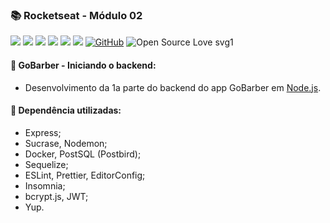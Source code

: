 ### :books: Rocketseat - Módulo 02

![](https://img.shields.io/github/package-json/v/IsaPhipho/Rocketseat-modulo02.svg?color=lightsalmon)
![](https://img.shields.io/github/last-commit/IsaPhipho/Rocketseat-modulo02.svg?color=salmon)
![](https://img.shields.io/github/languages/top/IsaPhipho/Rocketseat-modulo02.svg?color=darksalmon)
![](https://img.shields.io/github/languages/count/IsaPhipho/Rocketseat-modulo02.svg?color=coral)
![](https://img.shields.io/github/languages/code-size/IsaPhipho/Rocketseat-modulo02.svg?color=tomato)
![](https://img.shields.io/github/repo-size/IsaPhipho/Rocketseat-modulo02.svg?color=red)
[![GitHub](https://img.shields.io/github/license/mashape/apistatus.svg?color=lightgrey)](https://github.com/IsaPhipho/Rocketseat-modulo03/blob/master/LICENSE)
![Open Source Love svg1](https://badges.frapsoft.com/os/v1/open-source.svg?v=103)

#### :rocket: GoBarber - Iniciando o backend: 

- Desenvolvimento da 1a parte do backend do app GoBarber em [Node.js](https://nodejs.org/en/).

#### :rocket: Dependência utilizadas:

- Express;
- Sucrase, Nodemon; 
- Docker, PostSQL (Postbird); 
- Sequelize; 
- ESLint, Prettier, EditorConfig; 
- Insomnia; 
- bcrypt.js, JWT; 
- Yup. 
